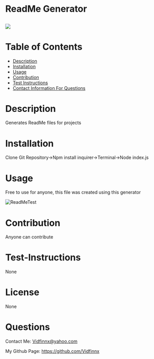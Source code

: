 # ReadMe Generator
  <a href="https://img.shields.io/badge/License-None-brightgreen"><img src="https://img.shields.io/badge/License-None-brightgreen"></a>
  ----
  # Table of Contents
  - [Description](#description)
  - [Installation](#installation)
  - [Usage](#usage)
  - [Contribution](#contribution)
  - [Test Instructions](#test-instructions)
  - [Contact Information For Questions](#Questions)
  # Description
  Generates ReadMe files for projects
  # Installation
  Clone Git Repository->Npm install inquirer->Terminal->Node index.js
  # Usage
  Free to use for anyone, this file was created using this generator
  
  ![ReadMeTest](https://user-images.githubusercontent.com/79023746/119305360-80729b00-bc1d-11eb-9712-dc6fbab083b6.gif)

  # Contribution
  Anyone can contribute
  # Test-Instructions
  None
  # License
  None
  # Questions
  Contact Me: Vidfinnx@yahoo.com

  My Github Page: https://github.com/Vidfinnx

  
  
